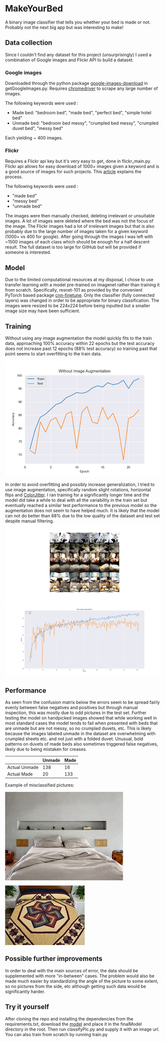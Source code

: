# MakeYourBed

A binary image classifier that tells you whether your bed is made or not. Probably not the next big app but was interesting to make!

## Data collection
Since I couldn't find any dataset for this project (unsurprisingly) I used a combination of Google images and Flickr API to build a dataset. 

 ### Google images

Downloaded through the python package [google-images-download](https://github.com/hardikvasa/google-images-download) in getGoogleImages.py. Requires [chromedriver](https://chromedriver.chromium.org/) to scrape any large number of images. 

The following keywords were used : 

* Made bed: "bedroom bed", "made bed", "perfect bed", "simple hotel bed"
* Unmade bed: "bedroom bed messy", "crumpled bed messy", "crumpled duvet bed", "messy bed"

Each yielding ~  400 images.

### Flickr

Requires a Flickr api key but it's very easy to get, done in flickr_main.py. Flickr api allows for easy download of 1000+ images given a keyword and is a good source of images for such projects. This [article](https://medium.com/@adrianmrit/creating-simple-image-datasets-with-flickr-api-2f19c164d82f) explains the process.

The following keywords were used : 

* "made bed"
* "messy bed"
* "unmade bed"


The images were then manually checked, deleting irrelevant or unsuitable images. A lot of images were deleted where the bed was not the focus of the image. The Flickr images had a lot of irrelevant images but that is also probably due to the large number of images taken for a given keyword (1000+ vs 400 for google). After going through the images I was left with ~1500 images of each class which should be enough for a half descent result. The full dataset is too large for GitHub but will be provided if someone is interested.


## Model

Due to the limited computational resources at my disposal, I chose to use transfer learning with a model pre-trained on imagenet rather than training it from scratch. Specifically, resnet-101 as provided by the convenient PyTorch based package [cnn-finetune](https://pypi.org/project/cnn-finetune/). Only the classifier (fully connected layers) was changed in order to be appropriate for binary classification. The images were resized to be 224x224 before being inputted but a smaller image size may have been sufficient.

## Training



Without using any image augmentation the model quickly fits to the train data, approaching 100% accuracy within 22 epochs but the test accuracy does not increase past 12 epochs (88% test accuracy) so training past that point seems to start overfitting to the train data.


![vanilla_training](graphics//base_training.png)





In order to avoid overfitting and possibly increase generalization, I tried to use image augmentation, specifically random slight rotations, horizontal flips and [ColorJitter](https://pytorch.org/docs/stable/torchvision/transforms.html#torchvision.transforms.ColorJitter). I ran training for a significantly longer time and the model did take a while to deal with all the variability in the train set but eventually reached a similar test performance to the previous model so the augmentation does not seem to have helped much. It is likely that the model can not do better than 88% due to the low quality of the dataset and test set despite manual filtering.
![augmented_images](graphics//augmented_album.png)
![augmented_training](graphics//augmented_training.png)



## Performance

As seen from the confusion matrix below the errors seem to be spread fairly evenly between false negatives and positives but through manual inspection, this was mostly due to odd pictures in the test set. Further testing the model on handpicked images showed that while working well in most standard cases the model tends to fail when presented with beds that are unmade but are not messy, so no crumpled duvets, etc. This is likely because the images labeled unmade in the dataset are overwhelming with crumpled sheets etc. and not just with a folded duvet. Unusual, bold patterns on duvets of made beds also sometimes triggered false negatives, likely due to being mistaken for creases.

|               | Unmade | Made |
|---------------|--------|------|
| Actual Unmade | 138    | 16   |
| Actual Made   | 20     | 133  |



Example of misclassified pictures:


![unmade_pic](validationSample//unmade-bed-1117-AD-ZORK09-01_sq.jpg)

![unmade_pic](validationSample//weird_duvet.jfif)


## Possible further improvements

In order to deal with the main sources of error, the data should be supplemented with more "in-between" cases. The problem would also be made much easier by standardizing the angle of the picture to some extent, so no pictures from the side, etc although getting such data would be significantly harder.


## Try it yourself
After cloning the repo and installing the dependencies from the requirements.txt, download the [model](https://drive.google.com/file/d/1VrKaAKTFN1yO4CJKpgO6SPO2aZn_xBEB/view?usp=sharing) and place it in the finalModel directory in the root. Then run classifyPic.py and supply it with an image url. You can also train from scratch by running train.py